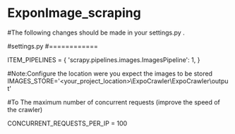 # ExponImage_scraping
#The following changes should be made in your settings.py .

#settings.py
#============

ITEM_PIPELINES = {
    'scrapy.pipelines.images.ImagesPipeline': 1,
}

#Note:Configure the location were you expect the images to be stored 
IMAGES_STORE='<your_project_location>\\ExpoCrawler\\ExpoCrawler\\output'

#To The maximum number of concurrent requests (improve the speed of the crawler)

CONCURRENT_REQUESTS_PER_IP = 100
